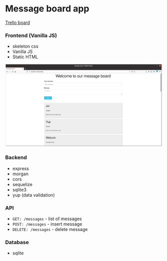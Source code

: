 # Message board app

[Trello board](https://trello.com/b/YW9WzOrw/message-board-app)

### Frontend (Vanilla JS)

- skeleton css
- Vanilla JS
- Static HTML

![Front](assets/VannilaJS.png)

### Backend

- express
- morgan
- cors
- sequelize
- sqlite3
- yup (data validation)

### API

- `GET: /messages` - list of messages
- `POST: /messages` - insert message
- `DELETE: /messages` - delete message

### Database

- sqlite
